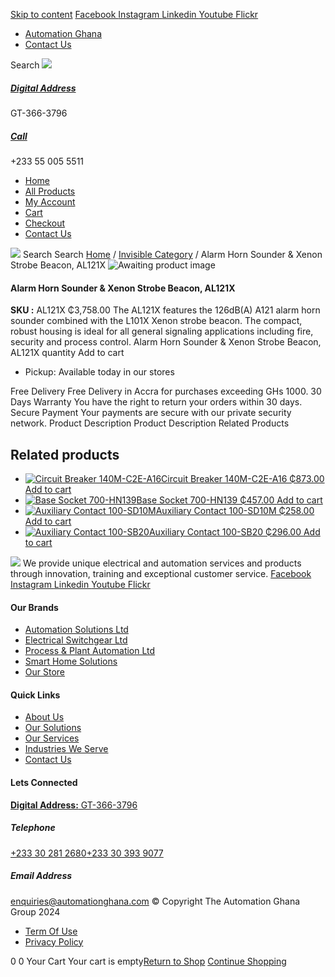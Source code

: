 [Skip to content](https://store.automationghana.com/product/alarm-horn-sounder-xenon-strobe-beacon-al121x/#content)
[ Facebook ](https://www.facebook.com/automationgh/) [ Instagram ](https://www.instagram.com/automationgh/) [ Linkedin ](https://www.linkedin.com/company/the-automation-ghana-limited/) [ Youtube ](https://www.youtube.com/channel/UCurrRDUSm5oIW39VXjn1u0w) [ Flickr ](https://www.flickr.com/photos/181794037@N07/)
  * [ Automation Ghana ](https://automationghana.com)
  * [ Contact Us ](https://store.automationghana.com/contact/)


Search
[ ![](https://store.automationghana.com/wp-content/uploads/2024/04/Website-TAGG-Logo-BLUE.png) ](https://store.automationghana.com/)
[ ](https://maps.app.goo.gl/m4xeaagWCNbLk4jM6)
#####  [ Digital Address ](https://maps.app.goo.gl/m4xeaagWCNbLk4jM6)
GT-366-3796 
[ ](tel:+233550055511)
#####  [ Call ](tel:+233550055511)
+233 55 005 5511 
  * [Home](https://store.automationghana.com/)
  * [All Products](https://store.automationghana.com/shop/)
  * [My Account](https://store.automationghana.com/my-account/)
  * [Cart](https://store.automationghana.com/cart/)
  * [Checkout](https://store.automationghana.com/checkout/)
  * [Contact Us](https://store.automationghana.com/contact/)


[![](https://store.automationghana.com/wp-content/uploads/2024/04/AutomationGhana_logo_white.png)](https://store.automationghana.com)
Search
Search
[Home](https://store.automationghana.com) / [Invisible Category](https://store.automationghana.com/product-category/invisible-category/) / Alarm Horn Sounder & Xenon Strobe Beacon, AL121X
![Awaiting product image](https://store.automationghana.com/wp-content/uploads/woocommerce-placeholder-600x600.png)
####  Alarm Horn Sounder & Xenon Strobe Beacon, AL121X 
**SKU :** AL121X 
₵3,758.00
The AL121X features the 126dB(A) A121 alarm horn sounder combined with the L101X Xenon strobe beacon. The compact, robust housing is ideal for all general signaling applications including fire, security and process control.
Alarm Horn Sounder & Xenon Strobe Beacon, AL121X quantity
Add to cart
  * Pickup: Available today in our stores


Free Delivery 
Free Delivery in Accra for purchases exceeding GHs 1000. 
30 Days Warranty 
You have the right to return your orders within 30 days. 
Secure Payment 
Your payments are secure with our private security network. 
Product Description
Product Description
Related Products 
## Related products
  * [![Circuit Breaker 140M-C2E-A16](https://store.automationghana.com/wp-content/uploads/2020/12/140M-C2E-A16-300x300.jpg)Circuit Breaker 140M-C2E-A16 ₵873.00 ](https://store.automationghana.com/product/circuit-breaker-140m-c2e-a16/)
[Add to cart](https://store.automationghana.com/product/alarm-horn-sounder-xenon-strobe-beacon-al121x/?add-to-cart=2979)
  * [![Base Socket 700-HN139](https://store.automationghana.com/wp-content/uploads/2020/12/700-HN139.jpg)Base Socket 700-HN139 ₵457.00 ](https://store.automationghana.com/product/base-socket-700-hn139/)
[Add to cart](https://store.automationghana.com/product/alarm-horn-sounder-xenon-strobe-beacon-al121x/?add-to-cart=2971)
  * [![Auxiliary Contact 100-SD10M](https://store.automationghana.com/wp-content/uploads/2020/12/100-SD10M-300x300.jpg)Auxiliary Contact 100-SD10M ₵258.00 ](https://store.automationghana.com/product/auxiliary-contact-100-sd10m/)
[Add to cart](https://store.automationghana.com/product/alarm-horn-sounder-xenon-strobe-beacon-al121x/?add-to-cart=2959)
  * [![Auxiliary Contact 100-SB20](https://store.automationghana.com/wp-content/uploads/2020/11/Allen-Bradley-100S-300x300.jpg)Auxiliary Contact 100-SB20 ₵296.00 ](https://store.automationghana.com/product/auxiliary-contact-100-sb20/)
[Add to cart](https://store.automationghana.com/product/alarm-horn-sounder-xenon-strobe-beacon-al121x/?add-to-cart=2956)


![](https://store.automationghana.com/wp-content/uploads/2024/04/AutomationGhana_logo_white.png)
We provide unique electrical and automation services and products through innovation, training and exceptional customer service.
[ Facebook ](https://www.facebook.com/automationgh/) [ Instagram ](https://www.instagram.com/automationgh/) [ Linkedin ](https://www.linkedin.com/company/the-automation-ghana-limited/) [ Youtube ](https://www.youtube.com/channel/UCurrRDUSm5oIW39VXjn1u0w) [ Flickr ](https://www.flickr.com/photos/181794037@N07/)
#### Our Brands
  * [ Automation Solutions Ltd ](https://store.automationghana.com/product/alarm-horn-sounder-xenon-strobe-beacon-al121x/)
  * [ Electrical Switchgear Ltd ](https://store.automationghana.com/product/alarm-horn-sounder-xenon-strobe-beacon-al121x/)
  * [ Process & Plant Automation Ltd ](https://store.automationghana.com/product/alarm-horn-sounder-xenon-strobe-beacon-al121x/)
  * [ Smart Home Solutions ](https://store.automationghana.com/product/alarm-horn-sounder-xenon-strobe-beacon-al121x/)
  * [ Our Store ](https://store.automationghana.com/product/alarm-horn-sounder-xenon-strobe-beacon-al121x/)


#### Quick Links
  * [ About Us ](https://store.automationghana.com/product/alarm-horn-sounder-xenon-strobe-beacon-al121x/)
  * [ Our Solutions ](https://store.automationghana.com/product/alarm-horn-sounder-xenon-strobe-beacon-al121x/)
  * [ Our Services ](https://store.automationghana.com/product/alarm-horn-sounder-xenon-strobe-beacon-al121x/)
  * [ Industries We Serve ](https://store.automationghana.com/product/alarm-horn-sounder-xenon-strobe-beacon-al121x/)
  * [ Contact Us ](https://store.automationghana.com/product/alarm-horn-sounder-xenon-strobe-beacon-al121x/)


#### Lets Connected
[**Digital Address:** GT-366-3796](https://maps.app.goo.gl/m4xeaagWCNbLk4jM6)
#####  Telephone 
[ +233 30 281 2680](tel:+233302812680)[+233 30 393 9077](https://store.automationghana.com/product/alarm-horn-sounder-xenon-strobe-beacon-al121x/+233303939077)
#####  Email Address 
enquiries@automationghana.com 
© Copyright The Automation Ghana Group 2024
  * [ Term Of Use ](https://store.automationghana.com/product/alarm-horn-sounder-xenon-strobe-beacon-al121x/)
  * [ Privacy Policy ](https://store.automationghana.com/product/alarm-horn-sounder-xenon-strobe-beacon-al121x/)


0
0
Your Cart
Your cart is empty[Return to Shop](https://store.automationghana.com/shop/)
[Continue Shopping](https://store.automationghana.com/product/alarm-horn-sounder-xenon-strobe-beacon-al121x/)
